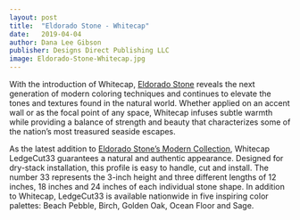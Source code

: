 ```yaml
---
layout: post
title:  "Eldorado Stone - Whitecap"
date:   2019-04-04
author: Dana Lee Gibson
publisher: Designs Direct Publishing LLC
image: Eldorado-Stone-Whitecap.jpg
---
```


With the introduction of Whitecap, [Eldorado Stone](http://eldoradostone.com) reveals the next generation of modern coloring techniques and continues to elevate the tones and textures found in the natural world. Whether applied on an accent wall or as the focal point of any space, Whitecap infuses subtle warmth while providing a balance of strength and beauty that characterizes some of the nation’s most treasured seaside escapes.<!--more-->

As the latest addition to [Eldorado Stone’s Modern Collection](http://eldoradostone.com), Whitecap LedgeCut33 guarantees a natural and authentic appearance. Designed for dry-stack installation, this profile is easy to handle, cut and install. The number 33 represents the 3-inch height and three different lengths of 12 inches, 18 inches and 24 inches of each individual stone shape. In addition to Whitecap, LedgeCut33 is available nationwide in five inspiring color palettes: Beach Pebble, Birch, Golden Oak, Ocean Floor and Sage.
